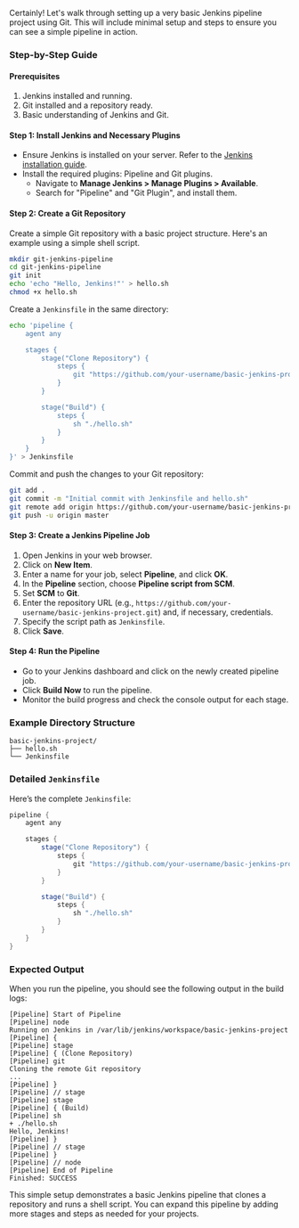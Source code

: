 Certainly! Let's walk through setting up a very basic Jenkins pipeline project using Git. This will include minimal setup and steps to ensure you can see a simple pipeline in action.

### Step-by-Step Guide

#### Prerequisites
1. Jenkins installed and running.
2. Git installed and a repository ready.
3. Basic understanding of Jenkins and Git.

#### Step 1: Install Jenkins and Necessary Plugins
- Ensure Jenkins is installed on your server. Refer to the [Jenkins installation guide](https://www.jenkins.io/doc/book/installing/).
- Install the required plugins: Pipeline and Git plugins.
  - Navigate to **Manage Jenkins > Manage Plugins > Available**.
  - Search for "Pipeline" and "Git Plugin", and install them.

#### Step 2: Create a Git Repository
Create a simple Git repository with a basic project structure. Here's an example using a simple shell script.

```sh
mkdir git-jenkins-pipeline
cd git-jenkins-pipeline
git init
echo 'echo "Hello, Jenkins!"' > hello.sh
chmod +x hello.sh
```

Create a `Jenkinsfile` in the same directory:

```sh
echo 'pipeline {
    agent any

    stages {
        stage("Clone Repository") {
            steps {
                git "https://github.com/your-username/basic-jenkins-project.git"
            }
        }

        stage("Build") {
            steps {
                sh "./hello.sh"
            }
        }
    }
}' > Jenkinsfile
```

Commit and push the changes to your Git repository:

```sh
git add .
git commit -m "Initial commit with Jenkinsfile and hello.sh"
git remote add origin https://github.com/your-username/basic-jenkins-project.git
git push -u origin master
```

#### Step 3: Create a Jenkins Pipeline Job
1. Open Jenkins in your web browser.
2. Click on **New Item**.
3. Enter a name for your job, select **Pipeline**, and click **OK**.
4. In the **Pipeline** section, choose **Pipeline script from SCM**.
5. Set **SCM** to **Git**.
6. Enter the repository URL (e.g., `https://github.com/your-username/basic-jenkins-project.git`) and, if necessary, credentials.
7. Specify the script path as `Jenkinsfile`.
8. Click **Save**.

#### Step 4: Run the Pipeline
- Go to your Jenkins dashboard and click on the newly created pipeline job.
- Click **Build Now** to run the pipeline.
- Monitor the build progress and check the console output for each stage.

### Example Directory Structure

```plaintext
basic-jenkins-project/
├── hello.sh
└── Jenkinsfile
```

### Detailed `Jenkinsfile`

Here’s the complete `Jenkinsfile`:

```groovy
pipeline {
    agent any

    stages {
        stage("Clone Repository") {
            steps {
                git "https://github.com/your-username/basic-jenkins-project.git"
            }
        }

        stage("Build") {
            steps {
                sh "./hello.sh"
            }
        }
    }
}
```

### Expected Output
When you run the pipeline, you should see the following output in the build logs:

```plaintext
[Pipeline] Start of Pipeline
[Pipeline] node
Running on Jenkins in /var/lib/jenkins/workspace/basic-jenkins-project
[Pipeline] {
[Pipeline] stage
[Pipeline] { (Clone Repository)
[Pipeline] git
Cloning the remote Git repository
...
[Pipeline] }
[Pipeline] // stage
[Pipeline] stage
[Pipeline] { (Build)
[Pipeline] sh
+ ./hello.sh
Hello, Jenkins!
[Pipeline] }
[Pipeline] // stage
[Pipeline] }
[Pipeline] // node
[Pipeline] End of Pipeline
Finished: SUCCESS
```

This simple setup demonstrates a basic Jenkins pipeline that clones a repository and runs a shell script. You can expand this pipeline by adding more stages and steps as needed for your projects.
